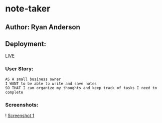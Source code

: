 # note-taker

## Author: Ryan Anderson

## Deployment:

[LIVE](https://thetoastinside.github.io/note-taker/)


### User Story:
```
AS A small business owner
I WANT to be able to write and save notes
SO THAT I can organize my thoughts and keep track of tasks I need to complete
```

### Screenshots:

! [Screenshot 1](./Screenshot%20(64).png)